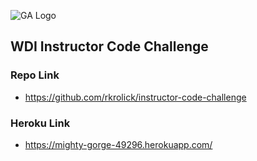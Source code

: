 ![GA Logo](https://raw.github.com/generalassembly/ga-ruby-on-rails-for-devs/master/images/ga.png)

## WDI Instructor Code Challenge

### Repo Link

- https://github.com/rkrolick/instructor-code-challenge

### Heroku Link

- https://mighty-gorge-49296.herokuapp.com/
